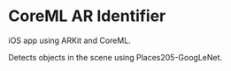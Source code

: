 # CoreML AR Identifier


iOS app using ARKit and CoreML.

Detects objects in the scene using Places205-GoogLeNet.
